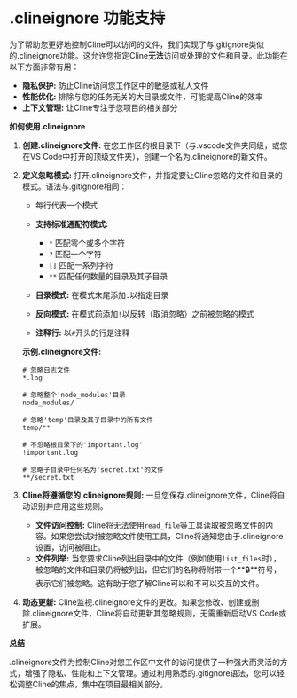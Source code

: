 # .clineignore 功能支持

为了帮助您更好地控制Cline可以访问的文件，我们实现了与.gitignore类似的.clineignore功能。这允许您指定Cline**无法**访问或处理的文件和目录。此功能在以下方面非常有用：

* **隐私保护:** 防止Cline访问您工作区中的敏感或私人文件
* **性能优化:** 排除与您的任务无关的大目录或文件，可能提高Cline的效率
* **上下文管理:** 让Cline专注于您项目的相关部分

**如何使用.clineignore**

1. **创建.clineignore文件:** 在您工作区的根目录下（与.vscode文件夹同级，或您在VS Code中打开的顶级文件夹），创建一个名为.clineignore的新文件。

2. **定义忽略模式:** 打开.clineignore文件，并指定要让Cline忽略的文件和目录的模式。语法与.gitignore相同：

    * 每行代表一个模式
    * **支持标准通配符模式:**
        * `*` 匹配零个或多个字符
        * `?` 匹配一个字符
        * `[]` 匹配一系列字符
        * `**` 匹配任何数量的目录及其子目录

    * **目录模式:** 在模式末尾添加`.`以指定目录
    * **反向模式:** 在模式前添加`!`以反转（取消忽略）之前被忽略的模式
    * **注释行:** 以`#`开头的行是注释

    **示例.clineignore文件:**

    ```text
    # 忽略日志文件
    *.log

    # 忽略整个'node_modules'目录
    node_modules/

    # 忽略'temp'目录及其子目录中的所有文件
    temp/**

    # 不忽略根目录下的'important.log'
    !important.log

    # 忽略子目录中任何名为'secret.txt'的文件
    **/secret.txt
    ```

3. **Cline将遵循您的.clineignore规则:** 一旦您保存.clineignore文件，Cline将自动识别并应用这些规则。

    * **文件访问控制:** Cline将无法使用`read_file`等工具读取被忽略文件的内容。如果您尝试对被忽略文件使用工具，Cline将通知您由于.clineignore设置，访问被阻止。
    * **文件列举:** 当您要求Cline列出目录中的文件（例如使用`list_files`时），被忽略的文件和目录仍将被列出，但它们的名称将附带一个**🔒**符号，表示它们被忽略。这有助于您了解Cline可以和不可以交互的文件。

4. **动态更新:** Cline监视.clineignore文件的更改。如果您修改、创建或删除.clineignore文件，Cline将自动更新其忽略规则，无需重新启动VS Code或扩展。

**总结**

.clineignore文件为控制Cline对您工作区中文件的访问提供了一种强大而灵活的方式，增强了隐私、性能和上下文管理。通过利用熟悉的.gitignore语法，您可以轻松调整Cline的焦点，集中在项目最相关部分。